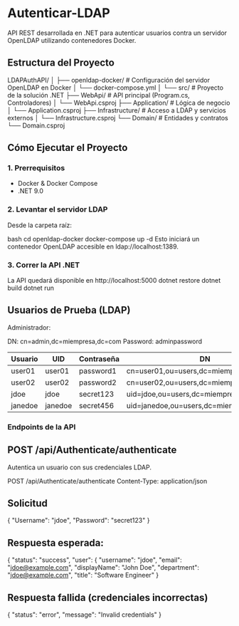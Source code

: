 # Autenticar-LDAP
API REST desarrollada en .NET para autenticar usuarios contra un servidor OpenLDAP utilizando contenedores Docker. 

## Estructura del Proyecto
LDAPAuthAPI/
│
├── openldap-docker/ # Configuración del servidor OpenLDAP en Docker
│ └── docker-compose.yml
│
└── src/ # Proyecto de la solución .NET
├── WebApi/ # API principal (Program.cs, Controladores)
│ └── WebApi.csproj
├── Application/ # Lógica de negocio
│ └── Application.csproj
├── Infrastructure/ # Acceso a LDAP y servicios externos
│ └── Infrastructure.csproj
└── Domain/ # Entidades y contratos
└── Domain.csproj


## Cómo Ejecutar el Proyecto

### 1. Prerrequisitos

- Docker & Docker Compose
- .NET 9.0 

### 2. Levantar el servidor LDAP

Desde la carpeta raíz:

bash
cd openldap-docker
docker-compose up -d
Esto iniciará un contenedor OpenLDAP accesible en ldap://localhost:1389.

### 3. Correr la API .NET

La API quedará disponible en  http://localhost:5000 
dotnet restore
dotnet build
dotnet run

 ## Usuarios de Prueba (LDAP)

 Administrador:

DN: cn=admin,dc=miempresa,dc=com
Password: adminpassword

| Usuario | UID     | Contraseña | DN                                       |
| ------- | ------- | ---------- | ---------------------------------------- |
| user01  | user01  | password1  | cn=user01,ou=users,dc=miempresa,dc=com   |
| user02  | user02  | password2  | cn=user02,ou=users,dc=miempresa,dc=com   |
| jdoe    | jdoe    | secret123  | uid=jdoe,ou=users,dc=miempresa,dc=com    |
| janedoe | janedoe | secret456  | uid=janedoe,ou=users,dc=miempresa,dc=com |

### Endpoints de la API
## POST /api/Authenticate/authenticate
Autentica un usuario con sus credenciales LDAP.

POST /api/Authenticate/authenticate
Content-Type: application/json

## Solicitud
{
  "Username": "jdoe",
  "Password": "secret123"
}

## Respuesta esperada:
{
    "status": "success",
    "user": {
        "username": "jdoe",
        "email": "jdoe@example.com",
        "displayName": "John Doe",
        "department": "jdoe@example.com",
        "title": "Software Engineer"
    }
## Respuesta fallida (credenciales incorrectas)

{
  "status": "error",
  "message": "Invalid credentials"
}




